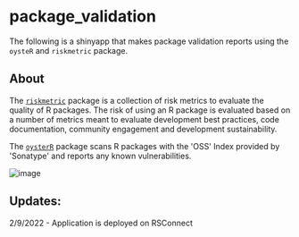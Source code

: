 # package_validation

The following is a shinyapp that makes package validation reports using the `oysteR` and `riskmetric` package.

## About

The [`riskmetric`](https://github.com/pharmaR/riskmetric) package is a collection of risk metrics to evaluate the quality of R packages. The risk of using an R package is evaluated based on a number of metrics meant to evaluate development best practices, code documentation, community engagement and development sustainability. 

The [`oysterR`](https://cran.r-project.org/web/packages/oysteR/index.html) package scans R packages with the 'OSS' Index provided by 'Sonatype' and reports any known vulnerabilities. 


![image](https://user-images.githubusercontent.com/97563418/152556991-50774bca-720a-4a90-81ae-160e46944679.png)


## Updates:

2/9/2022 - Application is deployed on RSConnect
